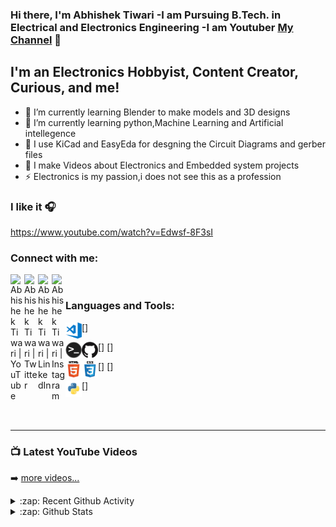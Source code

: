  
### Hi there, I'm Abhishek Tiwari -I am Pursuing B.Tech. in Electrical and Electronics Engineering -I am Youtuber [My Channel][website] 👋

## I'm an Electronics Hobbyist, Content Creator, Curious, and me!

- 🔭 I’m currently learning Blender to make models and 3D designs
- 🌱 I’m currently learning python,Machine Learning and Artificial intellegence
- 👯 I use  KiCad and EasyEda for desgning the Circuit Diagrams and gerber files
- 🥅 I make Videos about Electronics and Embedded system projects
- ⚡ Electronics is my passion,i does not see this as a profession

### I like it 🎧
https://www.youtube.com/watch?v=Edwsf-8F3sI

### Connect with me:

[<img align="left" alt="Abhishek Tiwari | YouTube" width="22px" src="https://cdn.jsdelivr.net/npm/simple-icons@v3/icons/youtube.svg" />][youtube]
[<img align="left" alt="Abhishek Tiwari | Twitter" width="22px" src="https://cdn.jsdelivr.net/npm/simple-icons@v3/icons/twitter.svg" />][twitter]
[<img align="left" alt="Abhishek Tiwari | LinkedIn" width="22px" src="https://cdn.jsdelivr.net/npm/simple-icons@v3/icons/linkedin.svg" />][linkedin]
[<img align="left" alt="Abhishek Tiwari | Instagram" width="22px" src="https://cdn.jsdelivr.net/npm/simple-icons@v3/icons/instagram.svg" />][instagram]

<br />

### Languages and Tools:
[<img align="left" alt="Visual Studio Code" width="26px" src="https://raw.githubusercontent.com/github/explore/80688e429a7d4ef2fca1e82350fe8e3517d3494d/topics/visual-studio-code/visual-studio-code.png" />]

[<img align="left" alt="Terminal" width="26px" src="https://raw.githubusercontent.com/github/explore/80688e429a7d4ef2fca1e82350fe8e3517d3494d/topics/terminal/terminal.png" />]
[<img align="left" alt="GitHub" width="26px" src="https://raw.githubusercontent.com/github/explore/78df643247d429f6cc873026c0622819ad797942/topics/github/github.png" />] 

[<img align="left" alt="HTML5" width="26px" src="https://raw.githubusercontent.com/github/explore/80688e429a7d4ef2fca1e82350fe8e3517d3494d/topics/html/html.png" />]
[<img align="left" alt="CSS3" width="26px" src="https://raw.githubusercontent.com/github/explore/80688e429a7d4ef2fca1e82350fe8e3517d3494d/topics/css/css.png" />]

[<img align="left" alt="CSS3" width="26px" src="https://raw.githubusercontent.com/github/explore/80688e429a7d4ef2fca1e82350fe8e3517d3494d/topics/python/python.png" />]


<br />
<br />

---

### 📺 Latest YouTube Videos

<!-- YOUTUBE:START -->


➡️ [more videos...](https://www.youtube.com/c/Abhishektiwari267/videos)


<details>
  <summary>:zap: Recent Github Activity</summary>
  
<!--START_SECTION:activity-->

</details>

<details>
  <summary>:zap: Github Stats</summary>

</details>

[website]: https://www.youtube.com/c/Abhishektiwari267/videos
[twitter]: https://twitter.com/Abhishe15992421
[youtube]: https://www.youtube.com/c/Abhishektiwari267/videos
[instagram]: https://www.instagram.com/askt7297/
[linkedin]: https://www.linkedin.com/in/abhishek-tiwari-a49892178/
